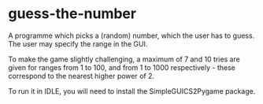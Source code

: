 # guess-the-number

A programme which picks a (random) number, which the user has to guess. The user may specify the range in the GUI. 

To make the game slightly challenging, a maximum of 7 and 10 tries are given for ranges from 1 to 100, and from 1 to 1000 respectively - these correspond to the nearest higher power of 2.

To run it in IDLE, you will need to install the SimpleGUICS2Pygame package.
